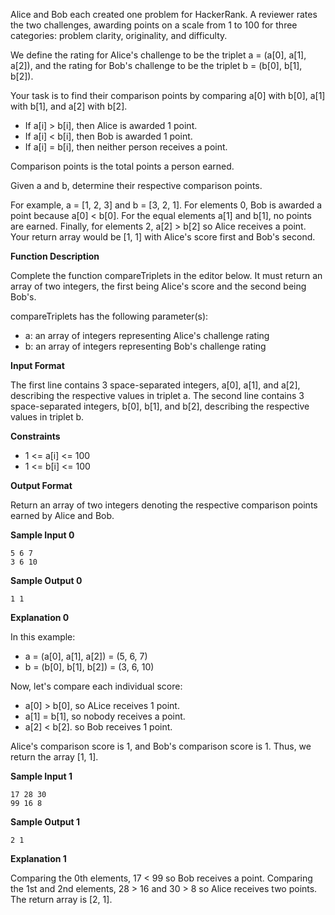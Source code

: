 Alice and Bob each created one problem for HackerRank. A reviewer rates the two challenges, awarding points on a scale from 1 to 100 for three categories: problem clarity, originality, and difficulty.

We define the rating for Alice's challenge to be the triplet a = (a[0], a[1], a[2]), and the rating for Bob's challenge to be the triplet b = (b[0], b[1], b[2]).

Your task is to find their comparison points by comparing a[0] with b[0], a[1] with b[1], and a[2] with b[2].

- If a[i] > b[i], then Alice is awarded 1 point.
- If a[i] < b[i], then Bob is awarded 1 point.
- If a[i] = b[i], then neither person receives a point.

Comparison points is the total points a person earned.

Given a and b, determine their respective comparison points.

For example, a = [1, 2, 3] and b = [3, 2, 1].  For elements 0, Bob is awarded a point because a[0] < b[0]. For the equal elements a[1] and b[1], no points are earned. Finally, for elements 2, a[2] > b[2] so Alice receives a point. Your return array would be [1, 1] with Alice's score first and Bob's second.

**Function Description**

Complete the function compareTriplets in the editor below. It must return an array of two integers, the first being Alice's score and the second being Bob's.

compareTriplets has the following parameter(s):

- a: an array of integers representing Alice's challenge rating
- b: an array of integers representing Bob's challenge rating

**Input Format**

The first line contains 3 space-separated integers, a[0], a[1], and a[2], describing the respective values in triplet a.
The second line contains 3 space-separated integers, b[0], b[1], and b[2], describing the respective values in triplet b.

**Constraints**

- 1 <= a[i] <= 100
- 1 <= b[i] <= 100

**Output Format**

Return an array of two integers denoting the respective comparison points earned by Alice and Bob.

**Sample Input 0**

    5 6 7
    3 6 10

**Sample Output 0**

    1 1

**Explanation 0**

In this example:

- a = (a[0], a[1], a[2]) = (5, 6, 7)
- b = (b[0], b[1], b[2]) = (3, 6, 10)

Now, let's compare each individual score:

- a[0] > b[0], so ALice receives 1 point.
- a[1] = b[1], so nobody receives a point.
- a[2] < b[2]. so Bob receives 1 point.

Alice's comparison score is 1, and Bob's comparison score is 1. Thus, we return the array [1, 1].

**Sample Input 1**

    17 28 30
    99 16 8

**Sample Output 1**

    2 1

**Explanation 1**

Comparing the 0th elements, 17 < 99 so Bob receives a point.
Comparing the 1st and 2nd elements, 28 > 16 and 30 > 8 so Alice receives two points.
The return array is [2, 1].
